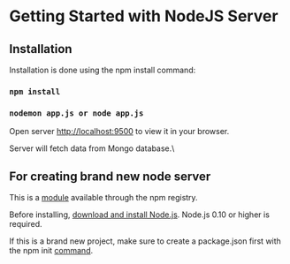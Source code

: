 # Getting Started with NodeJS Server

## Installation

Installation is done using the npm install command:

### `npm install`
### `nodemon app.js or node app.js`


Open server [http://localhost:9500](http://localhost:9500) to view it in your browser.

Server will fetch data from Mongo database.\
## For creating brand new node server

This is a [module](https://nodejs.org/nl/download) available through the npm registry.

Before installing, [download and install Node.js](https://nodejs.org/en/download). Node.js 0.10 or higher is required.

If this is a brand new project, make sure to create a package.json first with the npm init [command](https://docs.npmjs.com/creating-a-package-json-file).

